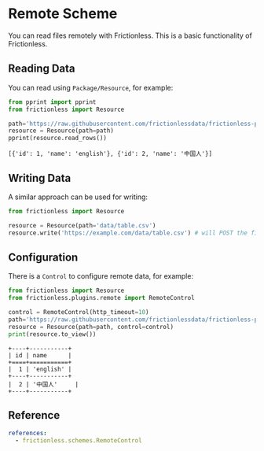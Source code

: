 # Remote Scheme

You can read files remotely with Frictionless. This is a basic functionality of Frictionless.

## Reading Data

You can read using `Package/Resource`, for example:

```python tabs=Python
from pprint import pprint
from frictionless import Resource

path='https://raw.githubusercontent.com/frictionlessdata/frictionless-py/master/data/table.csv'
resource = Resource(path=path)
pprint(resource.read_rows())
```
```
[{'id': 1, 'name': 'english'}, {'id': 2, 'name': '中国人'}]
```

## Writing Data

A similar approach can be used for writing:

```python tabs=Python
from frictionless import Resource

resource = Resource(path='data/table.csv')
resource.write('https://example.com/data/table.csv') # will POST the file to the server
```

## Configuration

There is a `Control` to configure remote data, for example:

```python tabs=Python
from frictionless import Resource
from frictionless.plugins.remote import RemoteControl

control = RemoteControl(http_timeout=10)
path='https://raw.githubusercontent.com/frictionlessdata/frictionless-py/master/data/table.csv'
resource = Resource(path=path, control=control)
print(resource.to_view())
```
```
+----+-----------+
| id | name      |
+====+===========+
|  1 | 'english' |
+----+-----------+
|  2 | '中国人'     |
+----+-----------+
```

## Reference

```yaml reference
references:
  - frictionless.schemes.RemoteControl
```
